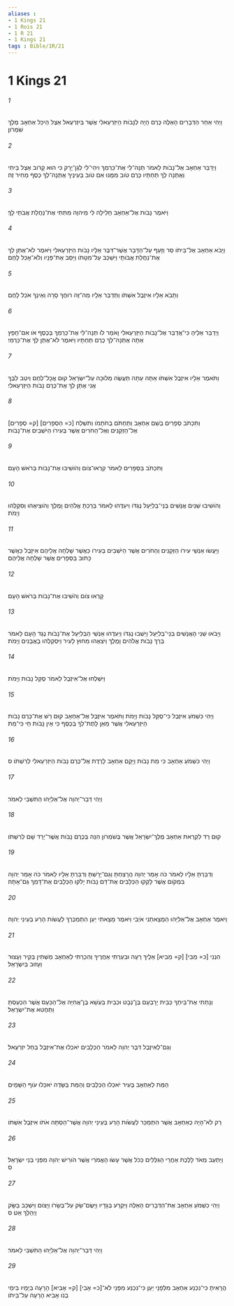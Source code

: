 ```yaml
---
aliases : 
- 1 Kings 21
- 1 Rois 21
- 1 R 21
- 1 Kings 21
tags : Bible/1R/21
---
```


# 1 Kings 21

###### 1
וַיְהִי אַחַר הַדְּבָרִים הָאֵלֶּה כֶּרֶם הָיָה לְנָבֹות הַיִּזְרְעֵאלִי אֲשֶׁר בְּיִזְרְעֶאל אֵצֶל הֵיכַל אַחְאָב מֶלֶךְ שֹׁמְרֹון׃
###### 2
וַיְדַבֵּר אַחְאָב אֶל־נָבֹות לֵאמֹר תְּנָה־לִּי אֶת־כַּרְמְךָ וִיהִי־לִי לְגַן־יָרָק כִּי הוּא קָרֹוב אֵצֶל בֵּיתִי וְאֶתְּנָה לְךָ תַּחְתָּיו כֶּרֶם טֹוב מִמֶּנּוּ אִם טֹוב בְּעֵינֶיךָ אֶתְּנָה־לְךָ כֶסֶף מְחִיר זֶה׃
###### 3
וַיֹּאמֶר נָבֹות אֶל־אַחְאָב חָלִילָה לִּי מֵיהוָה מִתִּתִּי אֶת־נַחֲלַת אֲבֹתַי לָךְ׃
###### 4
וַיָּבֹא אַחְאָב אֶל־בֵּיתֹו סַר וְזָעֵף עַל־הַדָּבָר אֲשֶׁר־דִּבֶּר אֵלָיו נָבֹות הַיִּזְרְעֵאלִי וַיֹּאמֶר לֹא־אֶתֵּן לְךָ אֶת־נַחֲלַת אֲבֹותָי וַיִּשְׁכַּב עַל־מִטָּתֹו וַיַּסֵּב אֶת־פָּנָיו וְלֹא־אָכַל לָחֶם׃
###### 5
וַתָּבֹא אֵלָיו אִיזֶבֶל אִשְׁתֹּו וַתְּדַבֵּר אֵלָיו מַה־זֶּה רוּחֲךָ סָרָה וְאֵינְךָ אֹכֵל לָחֶם׃
###### 6
וַיְדַבֵּר אֵלֶיהָ כִּי־אֲדַבֵּר אֶל־נָבֹות הַיִּזְרְעֵאלִי וָאֹמַר לֹו תְּנָה־לִּי אֶת־כַּרְמְךָ בְּכֶסֶף אֹו אִם־חָפֵץ אַתָּה אֶתְּנָה־לְךָ כֶרֶם תַּחְתָּיו וַיֹּאמֶר לֹא־אֶתֵּן לְךָ אֶת־כַּרְמִי׃
###### 7
וַתֹּאמֶר אֵלָיו אִיזֶבֶל אִשְׁתֹּו אַתָּה עַתָּה תַּעֲשֶׂה מְלוּכָה עַל־יִשְׂרָאֵל קוּם אֱכָל־לֶחֶם וְיִטַב לִבֶּךָ אֲנִי אֶתֵּן לְךָ אֶת־כֶּרֶם נָבֹות הַיִּזְרְעֵאלִי׃
###### 8
וַתִּכְתֹּב סְפָרִים בְּשֵׁם אַחְאָב וַתַּחְתֹּם בְּחֹתָמֹו וַתִּשְׁלַח [כ= הַסְפָרִים] [ק= סְפָרִים] אֶל־הַזְקֵנִים וְאֶל־הַחֹרִים אֲשֶׁר בְּעִירֹו הַיֹּשְׁבִים אֶת־נָבֹות׃
###### 9
וַתִּכְתֹּב בַּסְּפָרִים לֵאמֹר קִרְאוּ־צֹום וְהֹושִׁיבוּ אֶת־נָבֹות בְּרֹאשׁ הָעָם׃
###### 10
וְהֹושִׁיבוּ שְׁנַיִם אֲנָשִׁים בְּנֵי־בְלִיַּעַל נֶגְדֹּו וִיעִדֻהוּ לֵאמֹר בֵּרַכְתָּ אֱלֹהִים וָמֶלֶךְ וְהֹוצִיאֻהוּ וְסִקְלֻהוּ וְיָמֹת׃
###### 11
וַיַּעֲשׂוּ אַנְשֵׁי עִירֹו הַזְּקֵנִים וְהַחֹרִים אֲשֶׁר הַיֹּשְׁבִים בְּעִירֹו כַּאֲשֶׁר שָׁלְחָה אֲלֵיהֶם אִיזָבֶל כַּאֲשֶׁר כָּתוּב בַּסְּפָרִים אֲשֶׁר שָׁלְחָה אֲלֵיהֶם׃
###### 12
קָרְאוּ צֹום וְהֹשִׁיבוּ אֶת־נָבֹות בְּרֹאשׁ הָעָם׃
###### 13
וַיָּבֹאוּ שְׁנֵי הָאֲנָשִׁים בְּנֵי־בְלִיַּעַל וַיֵּשְׁבוּ נֶגְדֹּו וַיְעִדֻהוּ אַנְשֵׁי הַבְּלִיַּעַל אֶת־נָבֹות נֶגֶד הָעָם לֵאמֹר בֵּרַךְ נָבֹות אֱלֹהִים וָמֶלֶךְ וַיֹּצִאֻהוּ מִחוּץ לָעִיר וַיִּסְקְלֻהוּ בָאֲבָנִים וַיָּמֹת׃
###### 14
וַיִּשְׁלְחוּ אֶל־אִיזֶבֶל לֵאמֹר סֻקַּל נָבֹות וַיָּמֹת׃
###### 15
וַיְהִי כִּשְׁמֹעַ אִיזֶבֶל כִּי־סֻקַּל נָבֹות וַיָּמֹת וַתֹּאמֶר אִיזֶבֶל אֶל־אַחְאָב קוּם רֵשׁ אֶת־כֶּרֶם נָבֹות הַיִּזְרְעֵאלִי אֲשֶׁר מֵאֵן לָתֶת־לְךָ בְכֶסֶף כִּי אֵין נָבֹות חַי כִּי־מֵת׃
###### 16
וַיְהִי כִּשְׁמֹעַ אַחְאָב כִּי מֵת נָבֹות וַיָּקָם אַחְאָב לָרֶדֶת אֶל־כֶּרֶם נָבֹות הַיִּזְרְעֵאלִי לְרִשְׁתֹּו׃ ס
###### 17
וַיְהִי דְּבַר־יְהוָה אֶל־אֵלִיָּהוּ הַתִּשְׁבִּי לֵאמֹר׃
###### 18
קוּם רֵד לִקְרַאת אַחְאָב מֶלֶךְ־יִשְׂרָאֵל אֲשֶׁר בְּשֹׁמְרֹון הִנֵּה בְּכֶרֶם נָבֹות אֲשֶׁר־יָרַד שָׁם לְרִשְׁתֹּו׃
###### 19
וְדִבַּרְתָּ אֵלָיו לֵאמֹר כֹּה אָמַר יְהוָה הֲרָצַחְתָּ וְגַם־יָרָשְׁתָּ וְדִבַּרְתָּ אֵלָיו לֵאמֹר כֹּה אָמַר יְהוָה בִּמְקֹום אֲשֶׁר לָקְקוּ הַכְּלָבִים אֶת־דַּם נָבֹות יָלֹקּוּ הַכְּלָבִים אֶת־דָּמְךָ גַּם־אָתָּה׃
###### 20
וַיֹּאמֶר אַחְאָב אֶל־אֵלִיָּהוּ הַמְצָאתַנִי אֹיְבִי וַיֹּאמֶר מָצָאתִי יַעַן הִתְמַכֶּרְךָ לַעֲשֹׂות הָרַע בְּעֵינֵי יְהוָה׃
###### 21
הִנְנִי [כ= מֵבִי] [ק= מֵבִיא] אֵלֶיךָ רָעָה וּבִעַרְתִּי אַחֲרֶיךָ וְהִכְרַתִּי לְאַחְאָב מַשְׁתִּין בְּקִיר וְעָצוּר וְעָזוּב בְּיִשְׂרָאֵל׃
###### 22
וְנָתַתִּי אֶת־בֵּיתְךָ כְּבֵית יָרָבְעָם בֶּן־נְבָט וּכְבֵית בַּעְשָׁא בֶן־אֲחִיָּה אֶל־הַכַּעַס אֲשֶׁר הִכְעַסְתָּ וַתַּחֲטִא אֶת־יִשְׂרָאֵל׃
###### 23
וְגַם־לְאִיזֶבֶל דִּבֶּר יְהוָה לֵאמֹר הַכְּלָבִים יֹאכְלוּ אֶת־אִיזֶבֶל בְּחֵל יִזְרְעֶאל׃
###### 24
הַמֵּת לְאַחְאָב בָּעִיר יֹאכְלוּ הַכְּלָבִים וְהַמֵּת בַּשָּׂדֶה יֹאכְלוּ עֹוף הַשָּׁמָיִם׃
###### 25
רַק לֹא־הָיָה כְאַחְאָב אֲשֶׁר הִתְמַכֵּר לַעֲשֹׂות הָרַע בְּעֵינֵי יְהוָה אֲשֶׁר־הֵסַתָּה אֹתֹו אִיזֶבֶל אִשְׁתֹּו׃
###### 26
וַיַּתְעֵב מְאֹד לָלֶכֶת אַחֲרֵי הַגִּלֻּלִים כְּכֹל אֲשֶׁר עָשׂוּ הָאֱמֹרִי אֲשֶׁר הֹורִישׁ יְהוָה מִפְּנֵי בְּנֵי יִשְׂרָאֵל׃ ס
###### 27
וַיְהִי כִשְׁמֹעַ אַחְאָב אֶת־הַדְּבָרִים הָאֵלֶּה וַיִּקְרַע בְּגָדָיו וַיָּשֶׂם־שַׂק עַל־בְּשָׂרֹו וַיָּצֹום וַיִּשְׁכַּב בַּשָּׂק וַיְהַלֵּךְ אַט׃ ס
###### 28
וַיְהִי דְּבַר־יְהוָה אֶל־אֵלִיָּהוּ הַתִּשְׁבִּי לֵאמֹר׃
###### 29
הֲרָאִיתָ כִּי־נִכְנַע אַחְאָב מִלְּפָנָי יַעַן כִּי־נִכְנַע מִפָּנַי לֹא־[כ= אָבִי] [ק= אָבִיא] הָרָעָה בְּיָמָיו בִּימֵי בְנֹו אָבִיא הָרָעָה עַל־בֵּיתֹו׃
